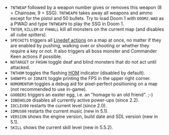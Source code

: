 - `TNTWEAP` followed by a weapon number gives or removes this weapon (8 = Chainsaw, 9 = SSG). `TNTWEAP0` takes away all weapons and ammo except for the pistol and 50 bullets. Try to load Doom 1 with `DOOM2.WAD` as a PWAD and type `TNTWEAP9` to play the SSG in Doom 1.
- `TNTEM`, `KILLEM` or `FHHALL` kill all monsters on the current map (and disables all cube spitters).
- `SPECHITS` triggers all [Linedef actions](https://doomwiki.org/wiki/Linedef_type) on a map at once, no matter if they are enabled by pushing, walking over or shooting or whether they require a key or not. It also triggers all boss monster and Commander Keen actions if possible.
- `NOTARGET` or `FHSHH` toggle deaf and blind monsters that do not act until attacked.
- `TNTHOM` toggles the flashing [HOM](https://doomwiki.org/wiki/Hall_of_mirrors_effect) indicator (disabled by default).
- `SHOWFPS` or `IDRATE` toggle printing the FPS in the upper right corner.
- `NOMOMENTUM` toggles a debug aid for pixel-perfect positioning on a map (not recommended to use in-game).
- `GOOBERS` triggers an easter egg, i.e. an "homage to an old friend". ;-)
- `IDBEHOLD0` disables all currently active power-ups (since 2.2).
- `IDCLEV00` restarts the current level (since 2.0).
- `IDMUS00` restarts the current music (new in 5.1).
- `VERSION` shows the engine version, build date and SDL version (new in 5.1).
- `SKILL` shows the current skill level (new in 5.5.2).
